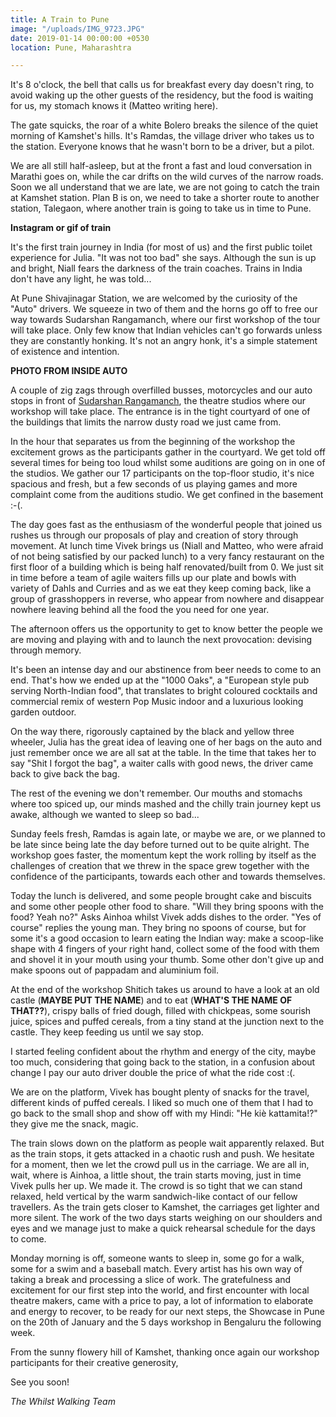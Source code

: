 ```yaml
---
title: A Train to Pune
image: "/uploads/IMG_9723.JPG"
date: 2019-01-14 00:00:00 +0530
location: Pune, Maharashtra

---
```

It's 8 o'clock, the bell that calls us for breakfast every day doesn't ring, to avoid waking up the other guests of the residency, but the food is waiting for us, my stomach knows it (Matteo writing here).

The gate squicks, the roar of a white Bolero breaks the silence of the quiet morning of Kamshet's hills. It's Ramdas, the village driver who takes us to the station. Everyone knows that he wasn't born to be a driver, but a pilot.

We are all still half-asleep, but at the front a fast and loud conversation in Marathi goes on, while the car drifts on the wild curves of the narrow roads. Soon we all understand that we are late, we are not going to catch the train at Kamshet station. Plan B is on, we need to take a shorter route to another station, Talegaon, where another train is going to take us in time to Pune.

**Instagram or gif of train**

It's the first train journey in India (for most of us) and the first public toilet experience for Julia. "It was not too bad" she says. Although the sun is up and bright, Niall fears the darkness of the train coaches. Trains in India don't have any light, he was told...

At Pune Shivajinagar Station, we are welcomed by the curiosity of the "Auto" drivers. We squeeze in two of them and the horns go off to free our way towards Sudarshan Rangamanch, where our first workshop of the tour will take place. Only few know that Indian vehicles can't go forwards unless they are constantly honking. It's not an angry honk, it's a simple statement of existence and intention.

**PHOTO FROM INSIDE AUTO**

A couple of zig zags through overfilled busses, motorcycles and our auto stops in front of [Sudarshan Rangamanch](https://www.facebook.com/MCCsudarshan/), the theatre studios where our workshop will take place. The entrance is in the tight courtyard of one of the buildings that limits the narrow dusty road we just came from.

In the hour that separates us from the beginning of the workshop the excitement grows as the participants gather in the courtyard. We get told off several times for being too loud whilst some auditions are going on in one of the studios. We gather our 17 participants on the top-floor studio, it's nice spacious and fresh, but a few seconds of us playing games and more complaint come from the auditions studio. We get confined in the basement :-(.

The day goes fast as the enthusiasm of the wonderful people that joined us rushes us through our proposals of play and creation of story through movement. At lunch time Vivek brings us (Niall and Matteo, who were afraid of not being satisfied by our packed lunch) to a very fancy restaurant on the first floor of a building which is being half renovated/built from 0. We just sit in time before a team of agile waiters fills up our plate and bowls with variety of Dahls and Curries and as we eat they keep coming back, like a group of grasshoppers in reverse, who appear from nowhere and disappear nowhere leaving behind all the food the you need for one year.

The afternoon offers us the opportunity to get to know better the people we are moving and playing with and to launch the next provocation: devising through memory.

It's been an intense day and our abstinence from beer needs to come to an end. That's how we ended up at the "1000 Oaks", a "European style pub serving North-Indian food", that translates to bright coloured cocktails and commercial remix of western Pop Music indoor and a luxurious looking garden outdoor.

On the way there, rigorously captained by the black and yellow three wheeler, Julia has the great idea of leaving one of her bags on the auto and just remember once we are all sat at the table. In the time that takes her to say "Shit I forgot the bag", a waiter calls with good news, the driver came back to give back the bag.

The rest of the evening we don't remember. Our mouths and stomachs where too spiced up, our minds mashed and the chilly train journey kept us awake, although we wanted to sleep so bad...

Sunday feels fresh, Ramdas is again late, or maybe we are, or we planned to be late since being late the day before turned out to be quite alright. The workshop goes faster, the momentum kept the work rolling by itself as the challenges of creation that we threw in the space grew together with the confidence of the participants, towards each other and towards themselves.

Today the lunch is delivered, and some people brought cake and biscuits and some other people other food to share. "Will they bring spoons with the food? Yeah no?" Asks Ainhoa whilst Vivek adds dishes to the order. "Yes of course" replies the young man. They bring no spoons of course, but for some it's a good occasion to learn eating the Indian way: make a scoop-like shape with 4 fingers of your right hand, collect some of the food with them and shovel it in your mouth using your thumb. Some other don't give up and make spoons out of pappadam and aluminium foil.

At the end of the workshop Shitich takes us around to have a look at an old castle (**MAYBE PUT THE NAME**) and to eat (**WHAT'S THE NAME OF THAT??**), crispy balls of fried dough, filled with chickpeas, some sourish juice, spices and puffed cereals, from a tiny stand at the junction next to the castle. They keep feeding us until we say stop. 

I started feeling confident about the rhythm and energy of the city, maybe too much, considering that going back to the station, in a confusion about change I pay our auto driver double the price of what the ride cost :(. 

We are on the platform, Vivek has bought plenty of snacks for the travel, different kinds of puffed cereals. I liked so much one of them that I had to go back to the small shop and show off with my Hindi: "He kiè kattamita!?" they give me the snack, magic. 

The train slows down on the platform as people wait apparently relaxed. But as the train stops, it gets attacked in a chaotic rush and push. We hesitate for a moment, then we let the crowd pull us in the carriage. We are all in, wait, where is Ainhoa, a little shout, the train starts moving, just in time Vivek pulls her up. We made it. The crowd is so tight that we can stand relaxed, held vertical by the warm sandwich-like contact of our fellow travellers. As the train gets closer to Kamshet, the carriages get lighter and more silent. The work of the two days starts weighing on our shoulders and eyes and we manage just to make a quick rehearsal schedule for the days to come. 

Monday morning is off, someone wants to sleep in, some go for a walk, some for a swim and a baseball match. Every artist has his own way of taking a break and processing a slice of work. The gratefulness and excitement for our first step into the world, and first encounter with local theatre makers, came with a price to pay, a lot of information to elaborate and energy to recover, to be ready for our next steps, the Showcase in Pune on the 20th of January and the 5 days workshop in Bengaluru the following week. 

From the sunny flowery hill of Kamshet, thanking once again our workshop participants for their creative generosity, 

See you soon!

_The Whilst Walking Team_